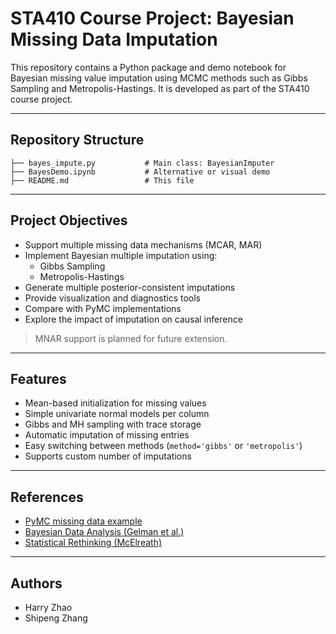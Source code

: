 # STA410 Course Project: Bayesian Missing Data Imputation

This repository contains a Python package and demo notebook for Bayesian missing value imputation using MCMC methods such as Gibbs Sampling and Metropolis-Hastings. It is developed as part of the STA410 course project.

---

## Repository Structure

```
├── bayes_impute.py           # Main class: BayesianImputer
├── BayesDemo.ipynb           # Alternative or visual demo
├── README.md                 # This file
```

---

##  Project Objectives

- Support multiple missing data mechanisms (MCAR, MAR)
- Implement Bayesian multiple imputation using:
  - Gibbs Sampling
  - Metropolis-Hastings
- Generate multiple posterior-consistent imputations
- Provide visualization and diagnostics tools
- Compare with PyMC implementations
- Explore the impact of imputation on causal inference

> MNAR support is planned for future extension.

---

## Features

- Mean-based initialization for missing values
- Simple univariate normal models per column
- Gibbs and MH sampling with trace storage
- Automatic imputation of missing entries
- Easy switching between methods (`method='gibbs'` or `'metropolis'`)
- Supports custom number of imputations

---
##  References

- [PyMC missing data example](https://www.pymc.io/projects/examples/en/latest/howto/Missing_Data_Imputation.html)
- [Bayesian Data Analysis (Gelman et al.)](http://www.stat.columbia.edu/~gelman/book/)
- [Statistical Rethinking (McElreath)](https://xcelab.net/rm/statistical-rethinking/)

---

##  Authors

- Harry Zhao
- Shipeng Zhang
